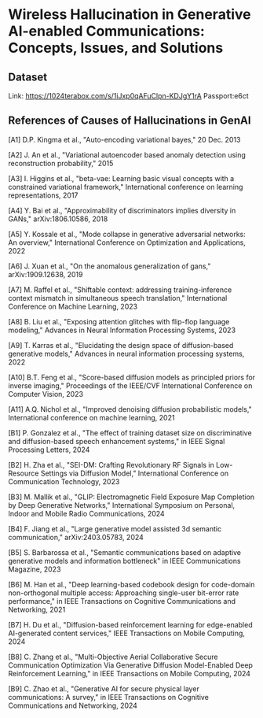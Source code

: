 # Wireless Hallucination in Generative AI-enabled Communications: Concepts, Issues, and Solutions
## Dataset
Link: https://1024terabox.com/s/1iJxp0qAFuClpn-KDJgY1rA Passport:e6ct

## References of Causes of Hallucinations in GenAI
[A1] D.P. Kingma et al., "Auto-encoding variational bayes," 20 Dec. 2013

[A2] J. An et al., "Variational autoencoder based anomaly detection using reconstruction probability," 2015

[A3] I. Higgins et al., "beta-vae: Learning basic visual concepts with a constrained variational framework," International conference on learning representations, 2017

[A4] Y. Bai et al., "Approximability of discriminators implies diversity in GANs," arXiv:1806.10586, 2018

[A5] Y. Kossale et al., "Mode collapse in generative adversarial networks: An overview," International Conference on Optimization and Applications, 2022

[A6] J. Xuan et al., "On the anomalous generalization of gans," arXiv:1909.12638, 2019

[A7] M. Raffel et al., "Shiftable context: addressing training-inference context mismatch in simultaneous speech translation," International Conference on Machine Learning, 2023

[A8] B. Liu et al., "Exposing attention glitches with flip-flop language modeling," Advances in Neural Information Processing Systems, 2023

[A9] T. Karras et al., "Elucidating the design space of diffusion-based generative models," Advances in neural information processing systems, 2022

[A10] B.T. Feng et al., "Score-based diffusion models as principled priors for inverse imaging," Proceedings of the IEEE/CVF International Conference on Computer Vision, 2023

[A11] A.Q. Nichol et al., "Improved denoising diffusion probabilistic models," International conference on machine learning, 2021

[B1] P. Gonzalez et al., "The effect of training dataset size on discriminative and diffusion-based speech enhancement systems," in IEEE Signal Processing Letters, 2024

[B2] H. Zha et al., "SEI-DM: Crafting Revolutionary RF Signals in Low-Resource Settings via Diffusion Model," International Conference on Communication Technology, 2023

[B3] M. Mallik et al., "GLIP: Electromagnetic Field Exposure Map Completion by Deep Generative Networks," International Symposium on Personal, Indoor and Mobile Radio Communications, 2024

[B4] F. Jiang et al., "Large generative model assisted 3d semantic communication," arXiv:2403.05783, 2024

[B5] S. Barbarossa et al., "Semantic communications based on adaptive generative models and information bottleneck" in IEEE Communications Magazine, 2023

[B6] M. Han et al., "Deep learning-based codebook design for code-domain non-orthogonal multiple access: Approaching single-user bit-error rate performance," in IEEE Transactions on Cognitive Communications and Networking, 2021

[B7] H. Du et al., "Diffusion-based reinforcement learning for edge-enabled AI-generated content services," IEEE Transactions on Mobile Computing, 2024

[B8] C. Zhang et al., "Multi-Objective Aerial Collaborative Secure Communication Optimization Via Generative Diffusion Model-Enabled Deep Reinforcement Learning," in IEEE Transactions on Mobile Computing, 2024

[B9] C. Zhao et al., "Generative AI for secure physical layer communications: A survey," in IEEE Transactions on Cognitive Communications and Networking, 2024
